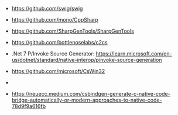 - https://github.com/swig/swig
- https://github.com/mono/CppSharp
- https://github.com/SharpGenTools/SharpGenTools
- https://github.com/bottlenoselabs/c2cs
- .Net 7 P/Invoke Source Generator: https://learn.microsoft.com/en-us/dotnet/standard/native-interop/pinvoke-source-generation
- https://github.com/microsoft/CsWin32
- 

- https://neuecc.medium.com/csbindgen-generate-c-native-code-bridge-automatically-or-modern-approaches-to-native-code-78d9f9a616fb
